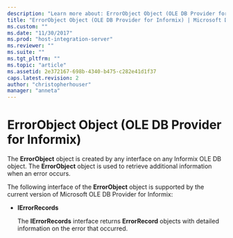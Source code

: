 ```yaml
---
description: "Learn more about: ErrorObject Object (OLE DB Provider for Informix)"
title: "ErrorObject Object (OLE DB Provider for Informix) | Microsoft Docs"
ms.custom: ""
ms.date: "11/30/2017"
ms.prod: "host-integration-server"
ms.reviewer: ""
ms.suite: ""
ms.tgt_pltfrm: ""
ms.topic: "article"
ms.assetid: 2e372167-698b-4340-b475-c282e41d1f37
caps.latest.revision: 2
author: "christopherhouser"
manager: "anneta"
---
```

# ErrorObject Object (OLE DB Provider for Informix)
The **ErrorObject** object is created by any interface on any Informix OLE DB object. The **ErrorObject** object is used to retrieve additional information when an error occurs.  
  
 The following interface of the **ErrorObject** object is supported by the current version of Microsoft OLE DB Provider for Informix:  
  
- **IErrorRecords**  
  
  The **IErrorRecords** interface returns **ErrorRecord** objects with detailed information on the error that occurred.
